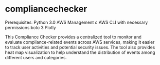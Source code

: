 # compliancechecker
Prerequisites:
Python 3.0
AWS Management c
AWS CLI with necessary permissions
boto 3
Plotly

This Compliance Checker provides a centralized tool to monitor and evaluate compliance-related events across AWS services, making it easier to track user activities and potential security issues. The tool also provides heat map visualization to help understand the distribution of events among different users and categories. 
